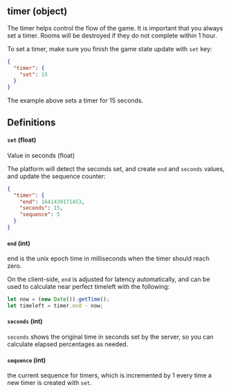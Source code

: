 
## **timer** (object)

The timer helps control the flow of the game. It is important that you always set a timer. Rooms will be destroyed if they do not complete within 1 hour.

To set a timer, make sure you finish the game state update with `set` key:

```json
{
  "timer": {
    "set": 15
  }
}
```

The example above sets a timer for 15 seconds.

## Definitions

#### **`set`** (float)

Value in seconds (float)

The platform will detect the seconds set, and create `end` and `seconds` values, and update the sequence counter:

```json
{
  "timer": {
    "end": 1641439171453,
    "seconds": 15,
    "sequence": 5
  }
}
```

#### **`end`** (int)

end is the unix epoch time in milliseconds when the timer should reach zero.

On the client-side, `end` is adjusted for latency automatically, and can be used to calculate near perfect timeleft with the following:

```js
let now = (new Date()).getTime();
let timeleft = timer.end - now;
```

#### **`seconds`** (int)

`seconds` shows the original time in seconds set by the server, so you can calculate elapsed percentages as needed.

#### **`sequence`** (int)

the current sequence for timers, which is incremented by 1 every time a new timer is created with `set`.
